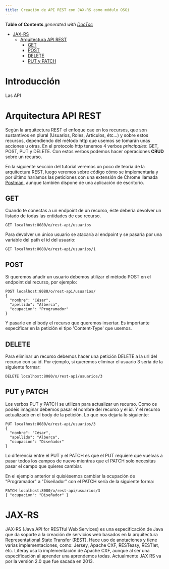 ```yaml
---
title: Creación de API REST con JAX-RS como módulo OSGi
---
```



<!-- START doctoc generated TOC please keep comment here to allow auto update -->
<!-- DON'T EDIT THIS SECTION, INSTEAD RE-RUN doctoc TO UPDATE -->
**Table of Contents**  *generated with [DocToc](https://github.com/thlorenz/doctoc)*

- [JAX-RS](#jax-rs)
  - [Arquitectura API REST](#arquitectura-api-rest)
    - [GET](#get)
    - [POST](#post)
    - [DELETE](#delete)
    - [PUT y PATCH](#put-y-patch)

<!-- END doctoc generated TOC please keep comment here to allow auto update -->

# Introducción

Las API

# Arquitectura API REST

Según la arquitectura REST el enfoque cae en los recursos, que son sustantivos en plural (Usuarios, Roles, Artículos, étc...) y sobre estos recursos, dependiendo del método http que usemos se tomarán unas acciones u otras. En el protocolo http tenemos 4 verbos _principales_: GET, POST, PUT y DELETE. Con estos verbos podemos hacer operaciones __CRUD__ sobre un recurso.

En la siguiente sección del tutorial veremos un poco de teoría de la arquitectura REST, luego veremos sobre código cómo se implementaría y por último haríamos las peticiones con una extensión de Chrome llamada [Postman](https://www.getpostman.com/), aunque también dispone de una aplicación de escritorio.

## GET

Cuando te conectas a un endpoint de un recurso, éste debería devolver un listado de todas las entidades de ese recurso.

```
GET localhost:8080/o/rest-api/usuarios
```

Para devolver un único usuario se atacaría al endpoint y se pasaría por una variable del path el id del usuario:

```
GET localhost:8080/o/rest-api/usuarios/1
```

## POST

Si queremos añadir un usuario debemos utilizar el método POST en el endpoint del recurso, por ejemplo:

```
POST localhost:8080/o/rest-api/usuarios/
{
  "nombre": "César",
  "apellido": "Alberca",
  "ocupacion": "Programador"
}
```

Y pasarle en el body el recurso que queremos insertar. Es importante especificar en la petición el tipo 'Content-Type' que usemos.

## DELETE

Para eliminar un recurso debemos hacer una petición DELETE a la url del recurso con su id. Por ejemplo, si queremos eliminar el usuario 3 sería de la siguiente formar:

`DELETE localhost:8080/o/rest-api/usuarios/3`

## PUT y PATCH

Los verbos PUT y PATCH se utilizan para actualizar un recurso. Como os podéis imaginar debemos pasar el nombre del recurso y el id. Y el recurso actualizado en el body de la petición. Lo que nos dejaría lo siguiente:

```
PUT localhost:8080/o/rest-api/usuarios/3
{
  "nombre": "César",
  "apellido": "Alberca",
  "ocupacion": "Diseñador"
}
```

Lo diferencia entre el PUT y el PATCH es que el PUT requiere que vuelvas a pasar todos los campos de nuevo mientras que el PATCH solo necesitas pasar el campo que quieres cambiar.

En el ejemplo anterior si quisiésemos cambiar la ocupación de "Programador" a "Diseñador" con el PATCH sería de la siguiente forma:

```
PATCH localhost:8080/o/rest-api/usuarios/3
{ "ocupacion": "Diseñador" }
```

# JAX-RS

JAX-RS (Java API for RESTful Web Services) es una especificación de Java que da soporte a la creación de servicios web basados en la arquitectura [Representational State Transfer](https://es.wikipedia.org/wiki/Transferencia_de_Estado_Representacional) (REST). Hace uso de anotaciones y tiene varias implementaciones, como: Jersey, Apache CXF, RESTeasy, RESTlet, étc. Liferay usa la implementación de Apache CXF, aunque al ser una especificación al aprender una aprendemos todas. Actualmente JAX RS va por la versión 2.0 que fue sacada en 2013.
